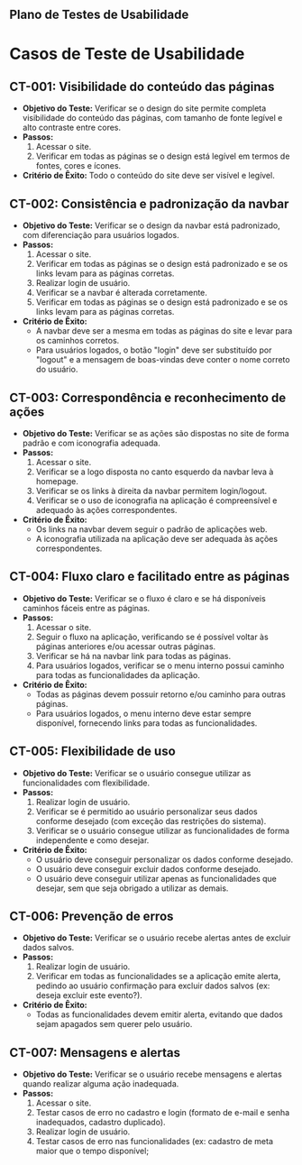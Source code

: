 ## Plano de Testes de Usabilidade

# Casos de Teste de Usabilidade

## CT-001: Visibilidade do conteúdo das páginas
- **Objetivo do Teste:** Verificar se o design do site permite completa visibilidade do conteúdo das páginas, com tamanho de fonte legível e alto contraste entre cores.
- **Passos:**
  1. Acessar o site.
  2. Verificar em todas as páginas se o design está legível em termos de fontes, cores e ícones.
- **Critério de Êxito:** Todo o conteúdo do site deve ser visível e legível.

## CT-002: Consistência e padronização da navbar
- **Objetivo do Teste:** Verificar se o design da navbar está padronizado, com diferenciação para usuários logados.
- **Passos:**
  1. Acessar o site.
  2. Verificar em todas as páginas se o design está padronizado e se os links levam para as páginas corretas.
  3. Realizar login de usuário.
  4. Verificar se a navbar é alterada corretamente.
  5. Verificar em todas as páginas se o design está padronizado e se os links levam para as páginas corretas.
- **Critério de Êxito:**
  - A navbar deve ser a mesma em todas as páginas do site e levar para os caminhos corretos.
  - Para usuários logados, o botão "login" deve ser substituído por "logout" e a mensagem de boas-vindas deve conter o nome correto do usuário.

## CT-003: Correspondência e reconhecimento de ações
- **Objetivo do Teste:** Verificar se as ações são dispostas no site de forma padrão e com iconografia adequada.
- **Passos:**
  1. Acessar o site.
  2. Verificar se a logo disposta no canto esquerdo da navbar leva à homepage.
  3. Verificar se os links à direita da navbar permitem login/logout.
  4. Verificar se o uso de iconografia na aplicação é compreensível e adequado às ações correspondentes.
- **Critério de Êxito:**
  - Os links na navbar devem seguir o padrão de aplicações web.
  - A iconografia utilizada na aplicação deve ser adequada às ações correspondentes.

## CT-004: Fluxo claro e facilitado entre as páginas
- **Objetivo do Teste:** Verificar se o fluxo é claro e se há disponíveis caminhos fáceis entre as páginas.
- **Passos:**
  1. Acessar o site.
  2. Seguir o fluxo na aplicação, verificando se é possível voltar às páginas anteriores e/ou acessar outras páginas.
  3. Verificar se há na navbar link para todas as páginas.
  4. Para usuários logados, verificar se o menu interno possui caminho para todas as funcionalidades da aplicação.
- **Critério de Êxito:**
  - Todas as páginas devem possuir retorno e/ou caminho para outras páginas.
  - Para usuários logados, o menu interno deve estar sempre disponível, fornecendo links para todas as funcionalidades.

## CT-005: Flexibilidade de uso
- **Objetivo do Teste:** Verificar se o usuário consegue utilizar as funcionalidades com flexibilidade.
- **Passos:**
  1. Realizar login de usuário.
  2. Verificar se é permitido ao usuário personalizar seus dados conforme desejado (com exceção das restrições do sistema).
  3. Verificar se o usuário consegue utilizar as funcionalidades de forma independente e como desejar.
- **Critério de Êxito:**
  - O usuário deve conseguir personalizar os dados conforme desejado.
  - O usuário deve conseguir excluir dados conforme desejado.
  - O usuário deve conseguir utilizar apenas as funcionalidades que desejar, sem que seja obrigado a utilizar as demais.

## CT-006: Prevenção de erros
- **Objetivo do Teste:** Verificar se o usuário recebe alertas antes de excluir dados salvos.
- **Passos:**
  1. Realizar login de usuário.
  2. Verificar em todas as funcionalidades se a aplicação emite alerta, pedindo ao usuário confirmação para excluir dados salvos (ex: deseja excluir este evento?).
- **Critério de Êxito:**
  - Todas as funcionalidades devem emitir alerta, evitando que dados sejam apagados sem querer pelo usuário.

## CT-007: Mensagens e alertas
- **Objetivo do Teste:** Verificar se o usuário recebe mensagens e alertas quando realizar alguma ação inadequada.
- **Passos:**
  1. Acessar o site.
  2. Testar casos de erro no cadastro e login (formato de e-mail e senha inadequados, cadastro duplicado).
  3. Realizar login de usuário.
  4. Testar casos de erro nas funcionalidades (ex: cadastro de meta maior que o tempo disponível;




